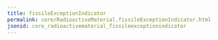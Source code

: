 ```yaml
---
title: fissileExceptionIndicator
permalink: core/RadioactiveMaterial.fissileExceptionIndicator.html
jsonid: core_radioactivematerial_fissileexceptionindicator
---
```

